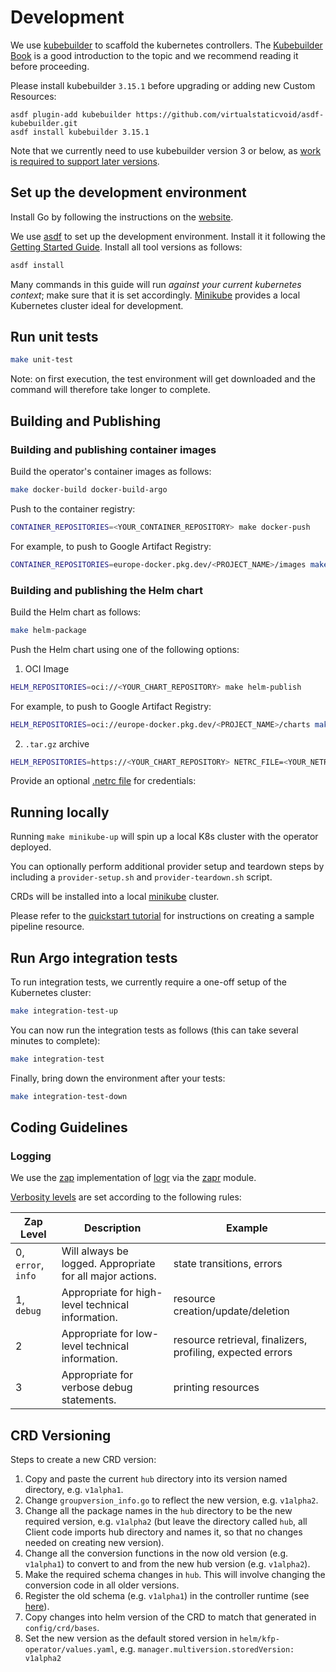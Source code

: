# Development

We use [kubebuilder](https://github.com/kubernetes-sigs/kubebuilder) to scaffold the kubernetes controllers.
The [Kubebuilder Book](https://book.kubebuilder.io/) is a good introduction to the topic and we recommend reading it before proceeding.

Please install kubebuilder `3.15.1` before upgrading or adding new Custom Resources:
```
asdf plugin-add kubebuilder https://github.com/virtualstaticvoid/asdf-kubebuilder.git
asdf install kubebuilder 3.15.1
```
Note that we currently need to use kubebuilder version 3 or below, as [work is required to support later versions](https://github.com/sky-uk/kfp-operator/issues/381).

## Set up the development environment

Install Go by following the instructions on the [website](https://golang.org/doc/install).

We use [asdf](http://asdf-vm.com) to set up the development environment. Install it it following the [Getting Started Guide](http://asdf-vm.com/guide/getting-started.html).
Install all tool versions as follows:

```sh
asdf install
```

Many commands in this guide will run *against your current kubernetes context*; make sure that it is set accordingly. [Minikube](https://minikube.sigs.k8s.io/docs/start/) provides a local Kubernetes cluster ideal for development.

## Run unit tests

```sh
make unit-test
```

Note: on first execution, the test environment will get downloaded and the command will therefore take longer to complete.

## Building and Publishing

### Building and publishing container images

Build the operator's container images as follows:

```sh
make docker-build docker-build-argo
```

Push to the container registry:

```sh
CONTAINER_REPOSITORIES=<YOUR_CONTAINER_REPOSITORY> make docker-push
```

For example, to push to Google Artifact Registry:

```sh
CONTAINER_REPOSITORIES=europe-docker.pkg.dev/<PROJECT_NAME>/images make docker-push
```

### Building and publishing the Helm chart

Build the Helm chart as follows:

```sh
make helm-package
```

Push the Helm chart using one of the following options:

1. OCI Image

```sh
HELM_REPOSITORIES=oci://<YOUR_CHART_REPOSITORY> make helm-publish
```

For example, to push to Google Artifact Registry:

```sh
HELM_REPOSITORIES=oci://europe-docker.pkg.dev/<PROJECT_NAME>/charts make helm-publish
```

2. `.tar.gz` archive

```sh
HELM_REPOSITORIES=https://<YOUR_CHART_REPOSITORY> NETRC_FILE=<YOUR_NETRC_FILE> make helm-publish
```

Provide an optional [.netrc file](https://www.gnu.org/software/inetutils/manual/html_node/The-_002enetrc-file.html) for credentials:

## Running locally

Running `make minikube-up` will spin up a local K8s cluster with the operator deployed.

You can optionally perform additional provider setup and teardown steps by including a `provider-setup.sh` and `provider-teardown.sh` script.

CRDs will be installed into a local [minikube](https://github.com/kubernetes/minikube) cluster.

Please refer to the [quickstart tutorial](../quickstart) for instructions on creating a sample pipeline resource.

## Run Argo integration tests

To run integration tests, we currently require a one-off setup of the Kubernetes cluster:

```sh
make integration-test-up
```

You can now run the integration tests as follows (this can take several minutes to complete):

```sh
make integration-test
```

Finally, bring down the environment after your tests:

```sh
make integration-test-down
```

## Coding Guidelines

### Logging

We use the [zap](https://github.com/uber-go/zap) implementation of [logr](https://github.com/go-logr/logr) via the [zapr](https://github.com/go-logr/zapr) module.

[Verbosity levels](https://github.com/go-logr/logr#why-v-levels) are set according to the following rules:

| Zap Level          | Description                                               | Example                                                    |
| ------------------ | --------------------------------------------------------- | ---------------------------------------------------------- |
| 0, `error`, `info` | Will always be logged. Appropriate for all major actions. | state transitions, errors                                  |
| 1, `debug`         | Appropriate for high-level technical information.         | resource creation/update/deletion                          |
| 2                  | Appropriate for low-level technical information.          | resource retrieval, finalizers, profiling, expected errors |
| 3                  | Appropriate for verbose debug statements.                 | printing resources                                         |

## CRD Versioning

Steps to create a new CRD version:

1) Copy and paste the current `hub` directory into its version named directory, e.g. `v1alpha1`.
1) Change `groupversion_info.go` to reflect the new version, e.g. `v1alpha2`.
1) Change all the package names in the `hub` directory to be the new required version, e.g. `v1alpha2` (but leave the directory called `hub`, all Client code imports hub directory and names it, so that no changes needed on creating new version).
1) Change all the conversion functions in the now old version (e.g. `v1alpha1`) to convert to and from the new hub version (e.g. `v1alpha2`).
1) Make the required schema changes in `hub`. This will involve changing the conversion code in all older versions.
1) Register the old schema (e.g. `v1alpha1`) in the controller runtime (see [here](main.go#L56)).
1) Copy changes into helm version of the CRD to match that generated in `config/crd/bases`.
1) Set the new version as the default stored version in `helm/kfp-operator/values.yaml`, e.g. `manager.multiversion.storedVersion: v1alpha2`
